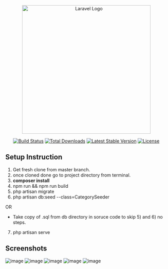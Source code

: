 <p align="center"><a href="https://laravel.com" target="_blank"><img src="https://raw.githubusercontent.com/laravel/art/master/logo-lockup/5%20SVG/2%20CMYK/1%20Full%20Color/laravel-logolockup-cmyk-red.svg" width="400" alt="Laravel Logo"></a></p>

<p align="center">
<a href="https://travis-ci.org/laravel/framework"><img src="https://travis-ci.org/laravel/framework.svg" alt="Build Status"></a>
<a href="https://packagist.org/packages/laravel/framework"><img src="https://img.shields.io/packagist/dt/laravel/framework" alt="Total Downloads"></a>
<a href="https://packagist.org/packages/laravel/framework"><img src="https://img.shields.io/packagist/v/laravel/framework" alt="Latest Stable Version"></a>
<a href="https://packagist.org/packages/laravel/framework"><img src="https://img.shields.io/packagist/l/laravel/framework" alt="License"></a>
</p>

## Setup Instruction
1) Get fresh clone from master branch.
2) once cloned done go to project directory from terminal.
3) **composer install**
4) npm run && npm run build 
5) php artisan migrate 
6) php artisan db:seed --class=CategorySeeder

 OR 

- Take copy of .sql from db directory in soruce code to skip 5) and 6) no steps.

7) php artisan serve

## Screenshots
![image](https://user-images.githubusercontent.com/29348817/188513664-0a8993ca-0a65-487d-a418-9eb75d1d3efe.png)
![image](https://user-images.githubusercontent.com/29348817/188513694-4e15e524-58a8-41c4-8cca-c4cffcffb9c6.png)
![image](https://user-images.githubusercontent.com/29348817/188513732-f21172bf-abaf-45c8-82cb-2e739a3431df.png)
![image](https://user-images.githubusercontent.com/29348817/188513741-520f3b1e-64c6-4539-b5b7-3a3df39c5e23.png)
![image](https://user-images.githubusercontent.com/29348817/188513779-9577c24c-3bab-4e4b-9028-8adfa9682bf5.png)



